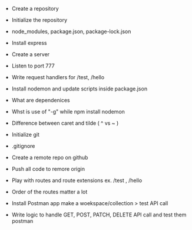 - Create a repository
- Initialize the repository
- node_modules, package.json, package-lock.json
- Install express
- Create a server
- Listen to port 777
- Write request handlers for /test, /hello
- Install nodemon and update scripts inside package.json
- What are dependenices
- Whst is use of "-g" while npm install nodemon
- Difference between caret and tilde ( ^ vs ~ )

- Initialize git
- .gitignore
- Create a remote repo on github
- Push all code to remore origin
- Play with routes and route extensions ex. /test , /hello
- Order of the routes matter a lot
- Install Postman app make a woekspace/collection > test API call
- Write logic to handle GET, POST, PATCH, DELETE API call and test them postman